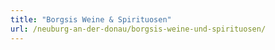 ```yaml
---
title: "Borgsis Weine & Spirituosen"
url: /neuburg-an-der-donau/borgsis-weine-und-spirituosen/
---
```

